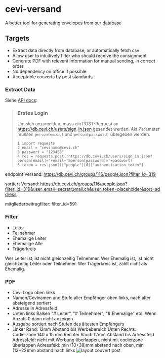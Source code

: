 # cevi-versand
A better tool for generating envelopes from our database

## Targets

* Extract data directly from database, or automatically fetch csv
* Allow user to intuitively filter who should receive the consignment
* Generate PDF with relevant information for manual sending, in correct order
* No dependency on office if possible
* Acceptable couverts by post standards

### Extract Data

Siehe [API docs](wiki.cevi.ch/index.php/CeviDB_API):

> ### Erstes Login
>
> Um sich anzumelden, muss ein POST-Request an https://db.cevi.ch/users/sign_in.json gesendet werden. Als Parameter müssen `person[email]` und `person[password]` übergeben werden.
>
> ```
> 1 import requests
> 2 email = "ceviname@cevi.ch"
> 3 passwort = "123456"
> 4 res = requests.post('https://db.cevi.ch/users/sign_in.json?person[email]='+email+'&person[password]='+passwort)
> 5 token = res.json()["people"][0]["authentication_token"]
> ```

endpoint Versand: https://db.cevi.ch/groups/116/people.json?filter_id=319

sortiert Versand: https://db.cevi.ch/groups/116/people.json?filter_id=319&user_email=secret@mail.ch&user_token=placeholder&sort=address

mitgliederbeitragfilter: filter_id=591

### Filter

* Leiter 
* Teilnehmer
* Ehemalige Leiter
* Ehemalige Alle
* Trägerkreis

Wer Leiter ist, ist nicht gleichzeitig Teilnehmer. Wer Ehemalig ist, ist nicht gleichzeitig Leiter oder Teilnehmer. Wer Trägerkreis ist, zählt nicht als Ehemalig.

### PDF

* Cevi Logo oben links
* Namen/Cevinamen und Stufe aller Empfänger oben links, nach alter absteigend sortiert
* Adresse in Adressfeld
* Unten links Balken "# Leiter", "# Teilnehmer", "# Ehemalige" etc. Wenn Anzahl 0 dann nicht anzeigen
* Ausgabe sortiert nach Stufen des ältesten Empfängers
* Linker Rand: 12mm Abstand bis Werbebereich
  Unten Rechts: Codierzone 140 x 15 mm
  Rechter Rand: 12mm Abstand bis Adressfeld
  Adressfeld: nicht mit Werbung überlappen, nicht mit codierzone überlappen
  Adressfeld: min (10+38)mm abstand nach oben, min (12+22)mm abstand nach links
  ![layout couvert post](N:\Files\projects\cevi-versand\post\screenshot1.png)
